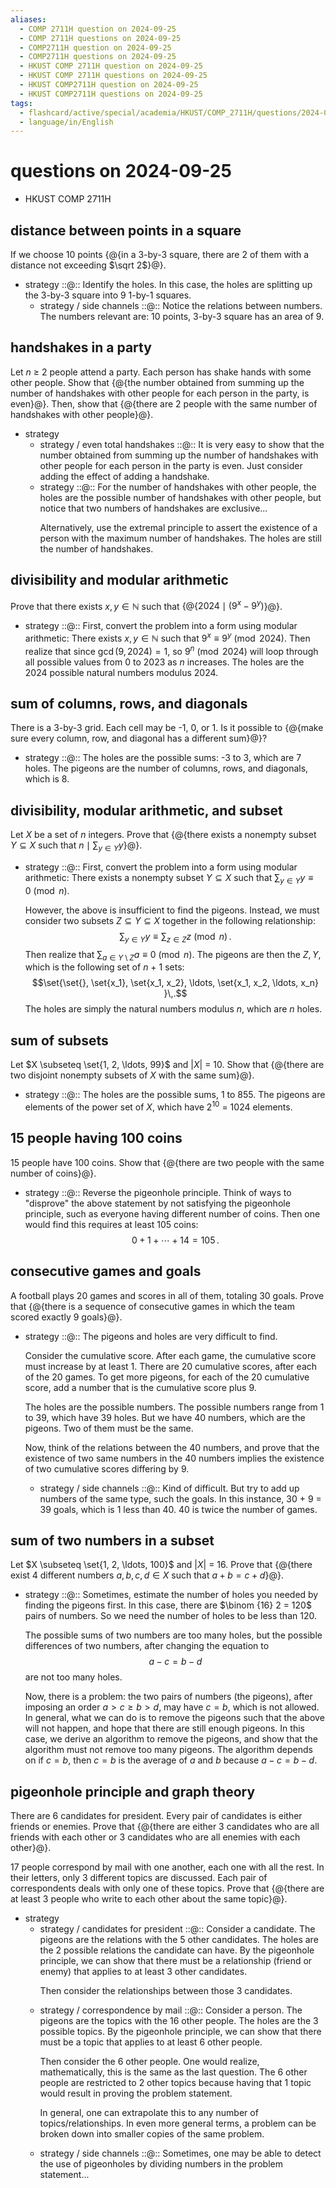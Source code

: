 ```yaml
---
aliases:
  - COMP 2711H question on 2024-09-25
  - COMP 2711H questions on 2024-09-25
  - COMP2711H question on 2024-09-25
  - COMP2711H questions on 2024-09-25
  - HKUST COMP 2711H question on 2024-09-25
  - HKUST COMP 2711H questions on 2024-09-25
  - HKUST COMP2711H question on 2024-09-25
  - HKUST COMP2711H questions on 2024-09-25
tags:
  - flashcard/active/special/academia/HKUST/COMP_2711H/questions/2024-09-25
  - language/in/English
---
```


# questions on 2024-09-25

- HKUST COMP 2711H

## distance between points in a square

If we choose 10 points {@{in a 3-by-3 square, there are 2 of them with a distance not exceeding $\sqrt 2$}@}. <!--SR:!2025-09-29,266,330-->

- strategy ::@:: Identify the holes. In this case, the holes are splitting up the 3-by-3 square into 9 1-by-1 squares. <!--SR:!2025-10-13,277,330!2025-10-21,282,330-->
  - strategy / side channels ::@:: Notice the relations between numbers. The numbers relevant are: 10 points, 3-by-3 square has an area of 9. <!--SR:!2025-10-01,268,330!2025-09-30,267,330-->

## handshakes in a party

Let _n_ ≥ 2 people attend a party. Each person has shake hands with some other people. Show that {@{the number obtained from summing up the number of handshakes with other people for each person in the party, is even}@}. Then, show that {@{there are 2 people with the same number of handshakes with other people}@}. <!--SR:!2025-10-28,290,330!2025-10-09,274,330-->

- strategy
  - strategy / even total handshakes ::@:: It is very easy to show that the number obtained from summing up the number of handshakes with other people for each person in the party is even. Just consider adding the effect of adding a handshake. <!--SR:!2025-10-13,277,330!2025-10-11,276,330-->
  - strategy ::@:: For the number of handshakes with other people, the holes are the possible number of handshakes with other people, but notice that two numbers of handshakes are exclusive... <p> Alternatively, use the extremal principle to assert the existence of a person with the maximum number of handshakes. The holes are still the number of handshakes. <!--SR:!2025-08-04,205,310!2025-10-10,275,330-->

## divisibility and modular arithmetic

Prove that there exists $x, y \in \mathbb N$ such that {@{$2024 \mid (9^x - 9^y)$}@}. <!--SR:!2025-10-19,280,330-->

- strategy ::@:: First, convert the problem into a form using modular arithmetic: There exists $x, y \in \mathbb N$ such that $9^x \equiv 9^y \pmod {2024}$. Then realize that since $\gcd(9, 2024) = 1$, so $9^n \pmod {2024}$ will loop through all possible values from 0 to 2023 as _n_ increases. The holes are the 2024 possible natural numbers modulus 2024. <!--SR:!2025-10-20,281,330!2025-10-07,272,330-->

## sum of columns, rows, and diagonals

There is a 3-by-3 grid. Each cell may be -1, 0, or 1. Is it possible to {@{make sure every column, row, and diagonal has a different sum}@}? <!--SR:!2025-10-17,281,330-->

- strategy ::@:: The holes are the possible sums: -3 to 3, which are 7 holes. The pigeons are the number of columns, rows, and diagonals, which is 8. <!--SR:!2025-10-05,271,330!2025-10-15,279,330-->

## divisibility, modular arithmetic, and subset

Let _X_ be a set of _n_ integers. Prove that {@{there exists a nonempty subset $Y \subseteq X$ such that $n \mid \sum_{y \in Y} y$}@}. <!--SR:!2025-07-22,196,310-->

- strategy ::@:: First, convert the problem into a form using modular arithmetic: There exists a nonempty subset $Y \subseteq X$ such that $\sum_{y \in Y} y \equiv 0 \pmod n$. <p> However, the above is insufficient to find the pigeons. Instead, we must consider two subsets $Z \subseteq Y \subseteq X$ together in the following relationship: $$\sum_{y \in Y} y \equiv \sum_{z \in Z} z \pmod n\,.$$ Then realize that $\sum_{a \in Y \setminus Z} a \equiv 0 \pmod n$. The pigeons are then the $Z, Y$, which is the following set of _n_ + 1 sets: $$\set{\set{}, \set{x_1}, \set{x_1, x_2}, \ldots, \set{x_1, x_2, \ldots, x_n} }\,.$$ The holes are simply the natural numbers modulus _n_, which are _n_ holes. <!--SR:!2025-10-18,246,290!2025-08-09,210,310-->

## sum of subsets

Let $X \subseteq \set{1, 2, \ldots, 99}$ and |_X_| = 10. Show that {@{there are two disjoint nonempty subsets of _X_ with the same sum}@}. <!--SR:!2025-10-23,284,330-->

- strategy ::@:: The holes are the possible sums, 1 to 855. The pigeons are elements of the power set of _X_, which have 2<sup>10</sup> = 1024 elements. <!--SR:!2025-10-29,290,330!2025-10-10,275,330-->

## 15 people having 100 coins

15 people have 100 coins. Show that {@{there are two people with the same number of coins}@}. <!--SR:!2025-10-04,270,330-->

- strategy ::@:: Reverse the pigeonhole principle. Think of ways to "disprove" the above statement by not satisfying the pigeonhole principle, such as everyone having different number of coins. Then one would find this requires at least 105 coins: $$0 + 1 + \cdots + 14 = 105\,.$$ <!--SR:!2025-09-25,262,330!2025-10-26,288,330-->

## consecutive games and goals

A football plays 20 games and scores in all of them, totaling 30 goals. Prove that {@{there is a sequence of consecutive games in which the team scored exactly 9 goals}@}. <!--SR:!2025-10-27,289,330-->

- strategy ::@:: The pigeons and holes are very difficult to find. <p> Consider the cumulative score. After each game, the cumulative score must increase by at least 1. There are 20 cumulative scores, after each of the 20 games. To get more pigeons, for each of the 20 cumulative score, add a number that is the cumulative score plus 9. <p> The holes are the possible numbers. The possible numbers range from 1 to 39, which have 39 holes. But we have 40 numbers, which are the pigeons. Two of them must be the same. <p> Now, think of the relations between the 40 numbers, and prove that the existence of two same numbers in the 40 numbers implies the existence of two cumulative scores differing by 9. <!--SR:!2026-12-15,599,330!2025-07-03,72,290-->
  - strategy / side channels ::@:: Kind of difficult. But try to add up numbers of the same type, such the goals. In this instance, 30 + 9 = 39 goals, which is 1 less than 40. 40 is twice the number of games. <!--SR:!2025-10-16,280,330!2025-10-01,268,330-->

## sum of two numbers in a subset

Let $X \subseteq \set{1, 2, \ldots, 100}$ and |_X_| = 16. Prove that {@{there exist 4 different numbers $a, b, c, d \in X$ such that $a + b = c + d$}@}. <!--SR:!2025-10-02,268,330-->

- strategy ::@:: Sometimes, estimate the number of holes you needed by finding the pigeons first. In this case, there are $\binom {16} 2 = 120$ pairs of numbers. So we need the number of holes to be less than 120. <p> The possible sums of two numbers are too many holes, but the possible differences of two numbers, after changing the equation to $$a - c = b - d$$ are not too many holes. <p> Now, there is a problem: the two pairs of numbers (the pigeons), after imposing an order $a > c \ge b > d$, may have $c = b$, which is not allowed. In general, what we can do is to remove the pigeons such that the above will not happen, and hope that there are still enough pigeons. In this case, we derive an algorithm to remove the pigeons, and show that the algorithm must not remove too many pigeons. The algorithm depends on if $c = b$, then $c = b$ is the average of $a$ and $b$ because $a - c = b - d$. <!--SR:!2025-10-03,233,290!2026-05-14,379,290-->

## pigeonhole principle and graph theory

There are 6 candidates for president. Every pair of candidates is either friends or enemies. Prove that {@{there are either 3 candidates who are all friends with each other or 3 candidates who are all enemies with each other}@}. <!--SR:!2025-10-22,283,330-->

17 people correspond by mail with one another, each one with all the rest. In their letters, only 3 different topics are discussed. Each pair of correspondents deals with only one of these topics. Prove that {@{there are at least 3 people who write to each other about the same topic}@}. <!--SR:!2025-10-25,287,330-->

- strategy
  - strategy / candidates for president ::@:: Consider a candidate. The pigeons are the relations with the 5 other candidates. The holes are the 2 possible relations the candidate can have. By the pigeonhole principle, we can show that there must be a relationship (friend or enemy) that applies to at least 3 other candidates. <p> Then consider the relationships between those 3 candidates. <!--SR:!2025-10-12,276,330!2025-10-06,272,330-->
  - strategy / correspondence by mail ::@:: Consider a person. The pigeons are the topics with the 16 other people. The holes are the 3 possible topics. By the pigeonhole principle, we can show that there must be a topic that applies to at least 6 other people. <p> Then consider the 6 other people. One would realize, mathematically, this is the same as the last question. The 6 other people are restricted to 2 other topics because having that 1 topic would result in proving the problem statement. <p> In general, one can extrapolate this to any number of topics/relationships. In even more general terms, a problem can be broken down into smaller copies of the same problem. <!--SR:!2025-10-03,269,330!2025-10-14,278,330-->
  - strategy / side channels ::@:: Sometimes, one may be able to detect the use of pigeonholes by dividing numbers in the problem statement... <!--SR:!2025-07-14,189,310!2025-10-08,273,330-->
